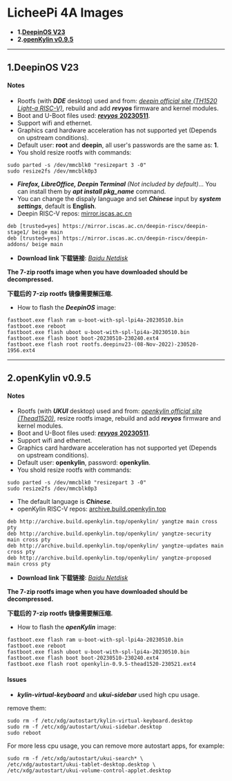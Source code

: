 # LicheePi 4A Images

- **1.[DeepinOS V23](./#1deepinos-v23)**
- **2.[openKylin v0.9.5](./#2openkylin-v095)**

----

## 1.DeepinOS V23

#### Notes

- Rootfs (with ***DDE*** desktop) used and from: [*deepin official site (TH1520 Light-a RISC-V)*](https://www.deepin.org/zh/download/), rebuild and add ***revyos*** firmware and kernel modules.
- Boot and U-Boot files used: [***revyos*** **20230511**](https://mirror.iscas.ac.cn/revyos/extra/images/lpi4a/20230511/).
- Support wifi and ethernet.
- Graphics card hardware acceleration has not supported yet (Depends on upstream conditions).
- Default user: **root** and **deepin**, all user's passwords are the same as: **1**.
- You shold resize rootfs with commands:
```
sudo parted -s /dev/mmcblk0 "resizepart 3 -0"
sudo resize2fs /dev/mmcblk0p3
```
- ***Firefox, LibreOffice, Deepin Terminal*** *(Not included by default)*... You can install them by ***apt install pkg_name*** command.
- You can change the dispaly language and set ***Chinese*** input by ***system settings***, default is **English**.
- Deepin RISC-V repos: [mirror.iscas.ac.cn](https://mirror.iscas.ac.cn/deepin-riscv/)
```
deb [trusted=yes] https://mirror.iscas.ac.cn/deepin-riscv/deepin-stage1/ beige main 
deb [trusted=yes] https://mirror.iscas.ac.cn/deepin-riscv/deepin-addons/ beige main
```
- **Download link 下载链接**: *[Baidu Netdisk](https://pan.baidu.com/s/1exwIHl16jDHlfPYWWFK8dw?pwd=risc)*

**The 7-zip rootfs image when you have downloaded should be decompressed.**

**下载后的 7-zip rootfs 镜像需要解压缩.**

- How to flash the ***DeepinOS*** image:
```
fastboot.exe flash ram u-boot-with-spl-lpi4a-20230510.bin
fastboot.exe reboot
fastboot.exe flash uboot u-boot-with-spl-lpi4a-20230510.bin
fastboot.exe flash boot boot-20230510-230240.ext4
fastboot.exe flash root rootfs.deepinv23-(08-Nov-2022)-230520-1956.ext4
```

----

## 2.openKylin v0.9.5

#### Notes

- Rootfs (with ***UKUI*** desktop) used and from: [*openkylin official site (Thead1520)*](https://www.openkylin.top/downloads/index-cn.html), resize rootfs image, rebuild and add ***revyos*** firmware and kernel modules.
- Boot and U-Boot files used: [***revyos*** **20230511**](https://mirror.iscas.ac.cn/revyos/extra/images/lpi4a/20230511/).
- Support wifi and ethernet.
- Graphics card hardware acceleration has not supported yet (Depends on upstream conditions).
- Default user: **openkylin**, password: **openkylin**.
- You shold resize rootfs with commands:
```
sudo parted -s /dev/mmcblk0 "resizepart 3 -0"
sudo resize2fs /dev/mmcblk0p3
```
- The default language is ***Chinese***.
- openKylin RISC-V repos: [archive.build.openkylin.top](http://archive.build.openkylin.top/openkylin/)
```
deb http://archive.build.openkylin.top/openkylin/ yangtze main cross pty
deb http://archive.build.openkylin.top/openkylin/ yangtze-security main cross pty
deb http://archive.build.openkylin.top/openkylin/ yangtze-updates main cross pty
deb http://archive.build.openkylin.top/openkylin/ yangtze-proposed main cross pty
```
- **Download link 下载链接**: *[Baidu Netdisk](https://pan.baidu.com/s/1XT-u7zeom3vP_8ybcC_Mvw?pwd=risc)*

**The 7-zip rootfs image when you have downloaded should be decompressed.**

**下载后的 7-zip rootfs 镜像需要解压缩.**

- How to flash the ***openKylin*** image:
```
fastboot.exe flash ram u-boot-with-spl-lpi4a-20230510.bin
fastboot.exe reboot
fastboot.exe flash uboot u-boot-with-spl-lpi4a-20230510.bin
fastboot.exe flash boot boot-20230510-230240.ext4
fastboot.exe flash root openkylin-0.9.5-thead1520-230521.ext4
```
#### Issues
- ***kylin-virtual-keyboard*** and ***ukui-sidebar*** used high cpu usage.

remove them:
```
sudo rm -f /etc/xdg/autostart/kylin-virtual-keyboard.desktop
sudo rm -f /etc/xdg/autostart/ukui-sidebar.desktop
sudo reboot
```
For more less cpu usage, you can remove more autostart apps, for example:
```
sudo rm -f /etc/xdg/autostart/ukui-search* \
/etc/xdg/autostart/ukui-tablet-desktop.desktop \
/etc/xdg/autostart/ukui-volume-control-applet.desktop
```

